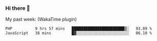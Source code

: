### Hi there 👋

My past week: (WakaTime plugin)
<!--START_SECTION:waka-->
```text
PHP          9 hrs 57 mins   ███████████████████████▒░   93.89 % 
JavaScript   38 mins         █▓░░░░░░░░░░░░░░░░░░░░░░░   06.10 % 
```
<!--END_SECTION:waka-->
